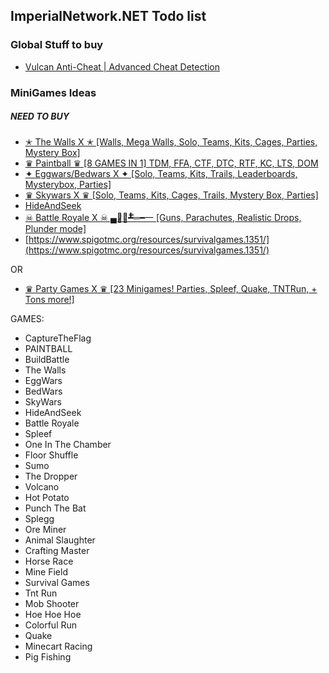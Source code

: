 ## ImperialNetwork.NET Todo list


### Global Stuff to buy
- [Vulcan Anti-Cheat | Advanced Cheat Detection](https://www.spigotmc.org/resources/vulcan-anti-cheat-advanced-cheat-detection-1-7-1-19.83626/)

### MiniGames Ideas

##### NEED TO BUY
- [✭ The Walls X ✭ [Walls, Mega Walls, Solo, Teams, Kits, Cages, Parties, Mystery Box]](https://www.spigotmc.org/resources/%E2%9C%AD-the-walls-x-%E2%9C%AD-walls-mega-walls-solo-teams-kits-cages-parties-mystery-box.88542/)
- [♛ Paintball ♛ [8 GAMES IN 1] TDM, FFA, CTF, DTC, RTF, KC, LTS, DOM](https://www.spigotmc.org/resources/%E2%99%9B-paintball-%E2%99%9B-8-games-in-1-tdm-ffa-ctf-dtc-rtf-kc-lts-dom.20276/)
- [✦ Eggwars/Bedwars X ✦ [Solo, Teams, Kits, Trails, Leaderboards, Mysterybox, Parties]](https://www.spigotmc.org/resources/%E2%9C%A6-eggwars-bedwars-x-%E2%9C%A6-solo-teams-kits-trails-leaderboards-mysterybox-parties.42396/)
- [♛ Skywars X ♛ [Solo, Teams, Kits, Cages, Trails, Mystery Box, Parties]](https://www.spigotmc.org/resources/%E2%99%9B-skywars-x-%E2%99%9B-solo-teams-kits-cages-trails-mystery-box-parties.28120/)
- [HideAndSeek](https://www.spigotmc.org/resources/hideandseek.9777/)
- [☠ Battle Royale X ☠ ▄︻̷̿┻̿═━一 [Guns, Parachutes, Realistic Drops, Plunder mode]](https://www.spigotmc.org/resources/%E2%98%A0-battle-royale-x-%E2%98%A0-%E2%96%84%EF%B8%BB%CC%B7%CC%BF%E2%94%BB%CC%BF%E2%95%90%E2%94%81%E4%B8%80-guns-parachutes-realistic-drops-plunder-mode.94613/)
- [https://www.spigotmc.org/resources/survivalgames.1351/](https://www.spigotmc.org/resources/survivalgames.1351/)

OR
- [♛ Party Games X ♛ [23 Minigames! Parties, Spleef, Quake, TNTRun, + Tons more!]](https://www.spigotmc.org/resources/%E2%99%9B-party-games-x-%E2%99%9B-23-minigames-parties-spleef-quake-tntrun-tons-more.83240/)

GAMES:
- CaptureTheFlag
- PAINTBALL
- BuildBattle
- The Walls
- EggWars
- BedWars
- SkyWars
- HideAndSeek
- Battle Royale
- Spleef
- One In The Chamber
- Floor Shuffle
- Sumo
- The Dropper
- Volcano
- Hot Potato
- Punch The Bat
- Splegg
- Ore Miner
- Animal Slaughter
- Crafting Master
- Horse Race
- Mine Field
- Survival Games
- Tnt Run
- Mob Shooter
- Hoe Hoe Hoe
- Colorful Run
- Quake
- Minecart Racing
- Pig Fishing
